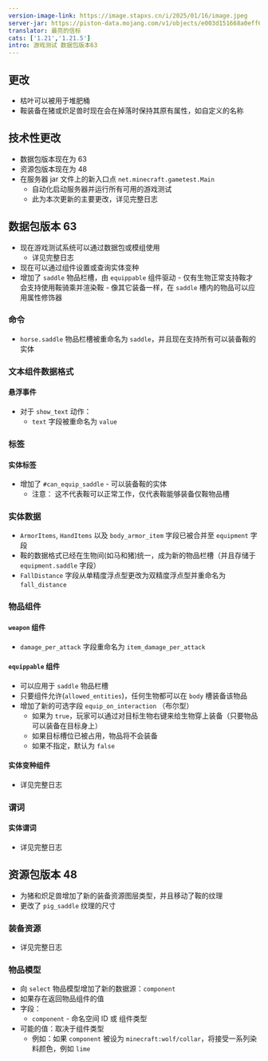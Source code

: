 ```yaml
---
version-image-link: https://image.stapxs.cn/i/2025/01/16/image.jpeg
server-jar: https://piston-data.mojang.com/v1/objects/e003d151668a0eff64c1191972707655e341f8f5/server.jar
translator: 最亮的信标
cats: ['1.21','1.21.5']
intro: 游戏测试 数据包版本63
---
```

## 更改
* 枯叶可以被用于堆肥桶
* 鞍装备在猪或炽足兽时现在会在掉落时保持其原有属性，如自定义的名称

## 技术性更改
* 数据包版本现在为 63
* 资源包版本现在为 48
* 在服务器 jar 文件上的新入口点 `net.minecraft.gametest.Main`
    * 自动化启动服务器并运行所有可用的游戏测试
    * 此为本次更新的主要更改，详见完整日志

## 数据包版本 63
* 现在游戏测试系统可以通过数据包或模组使用
    * 详见完整日志
* 现在可以通过组件设置或查询实体变种
* 增加了 `saddle` 物品栏槽，由 `equippable` 组件驱动 - 仅有生物正常支持鞍才会支持使用鞍骑乘并渲染鞍 - 像其它装备一样，在 `saddle` 槽内的物品可以应用属性修饰器

### 命令
* `horse.saddle` 物品栏槽被重命名为 `saddle`，并且现在支持所有可以装备鞍的实体

### 文本组件数据格式
#### 悬浮事件
* 对于 `show_text` 动作：
    * `text` 字段被重命名为 `value`

### 标签
#### 实体标签
* 增加了 `#can_equip_saddle` - 可以装备鞍的实体
    * 注意： 这不代表鞍可以正常工作，仅代表鞍能够装备仅鞍物品槽

### 实体数据
* `ArmorItems`, `HandItems` 以及 `body_armor_item` 字段已被合并至 `equipment` 字段
* 鞍的数据格式已经在生物间(如马和猪)统一，成为新的物品栏槽（并且存储于`equipment.saddle` 字段）
* `FallDistance` 字段从单精度浮点型更改为双精度浮点型并重命名为 `fall_distance`

### 物品组件
#### `weapon` 组件
* `damage_per_attack` 字段重命名为 `item_damage_per_attack`
#### `equippable` 组件
* 可以应用于 `saddle` 物品栏槽
* 只要组件允许(`allowed_entities`)，任何生物都可以在 `body` 槽装备该物品
* 增加了新的可选字段 `equip_on_interaction` （布尔型）
    * 如果为 `true`，玩家可以通过对目标生物右键来给生物穿上装备（只要物品可以装备在目标身上）
    * 如果目标槽位已被占用，物品将不会装备
    * 如果不指定，默认为 `false`

#### 实体变种组件
* 详见完整日志

### 谓词
#### 实体谓词
* 详见完整日志

## 资源包版本 48
* 为猪和炽足兽增加了新的装备资源图层类型，并且移动了鞍的纹理
* 更改了 `pig_saddle` 纹理的尺寸

### 装备资源
* 详见完整日志

### 物品模型
* 向 `select` 物品模型增加了新的数据源：`component`
* 如果存在返回物品组件的值
* 字段：
    * `component` - 命名空间 ID 或 组件类型
* 可能的值：取决于组件类型
    * 例如：如果 `component` 被设为 `minecraft:wolf/collar`，将接受一系列染料颜色，例如 `lime`